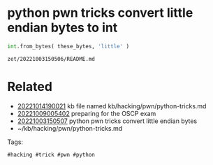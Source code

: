 # python pwn tricks convert little endian bytes to int
```python
int.from_bytes( these_bytes, 'little' )
```

` zet/20221003150506/README.md `

# Related

- [20221014190021](/zet/20221014190021/README.md) kb file named kb/hacking/pwn/python-tricks.md
- [20221009005402](/zet/20221009005402/README.md) preparing for the OSCP exam
- [20221003150507](/zet/20221003150507/README.md) python pwn tricks convert little endian bytes
- ~/kb/hacking/pwn/python-tricks.md

Tags:

    #hacking #trick #pwn #python 
